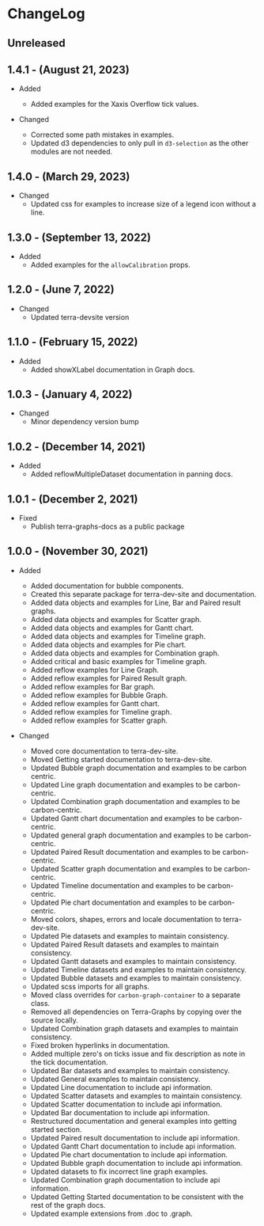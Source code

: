 # ChangeLog

## Unreleased

## 1.4.1 - (August 21, 2023)

* Added
  * Added examples for the Xaxis Overflow tick values.

* Changed
  * Corrected some path mistakes in examples.
  * Updated d3 dependencies to only pull in `d3-selection` as the other modules are not needed.

## 1.4.0 - (March 29, 2023)

* Changed
  * Updated css for examples to increase size of a legend icon without a line.

## 1.3.0 - (September 13, 2022)

* Added
  * Added examples for the `allowCalibration` props.

## 1.2.0 - (June 7, 2022)

* Changed
  * Updated terra-devsite version

## 1.1.0 - (February 15, 2022)

* Added
  * Added showXLabel documentation in Graph docs.

## 1.0.3 - (January 4, 2022)

* Changed
  * Minor dependency version bump

## 1.0.2 - (December 14, 2021)

* Added
  * Added reflowMultipleDataset documentation in panning docs.

## 1.0.1 - (December 2, 2021)

* Fixed
  * Publish terra-graphs-docs as a public package

## 1.0.0 - (November 30, 2021)

* Added
  * Added documentation for bubble components.
  * Created this separate package for terra-dev-site and documentation.
  * Added data objects and examples for Line, Bar and Paired result graphs.
  * Added data objects and examples for Scatter graph.
  * Added data objects and examples for Gantt chart.
  * Added data objects and examples for Timeline graph.
  * Added data objects and examples for Pie chart.
  * Added data objects and examples for Combination graph.
  * Added critical and basic examples for Timeline graph.
  * Added reflow examples for Line Graph.
  * Added reflow examples for Paired Result graph.
  * Added reflow examples for Bar graph.
  * Added reflow examples for Bubble Graph.
  * Added reflow examples for Gantt chart.
  * Added reflow examples for Timeline graph.
  * Added reflow examples for Scatter graph. 

* Changed
  * Moved core documentation to terra-dev-site.
  * Moved Getting started documentation to terra-dev-site.
  * Updated Bubble graph documentation and examples to be carbon centric.
  * Updated Line graph documentation and examples to be carbon-centric.
  * Updated Combination graph documentation and examples to be carbon-centric.
  * Updated Gantt chart documentation and examples to be carbon-centric.
  * Updated general graph documentation and examples to be carbon-centric.
  * Updated Paired Result documentation and examples to be carbon-centric.
  * Updated Scatter graph documentation and examples to be carbon-centric.
  * Updated Timeline documentation and examples to be carbon-centric.
  * Updated Pie chart documentation and examples to be carbon-centric.
  * Moved colors, shapes, errors and locale documentation to terra-dev-site.
  * Updated Pie datasets and examples to maintain consistency.
  * Updated Paired Result datasets and examples to maintain consistency.
  * Updated Gantt datasets and examples to maintain consistency.
  * Updated Timeline datasets and examples to maintain consistency.
  * Updated Bubble datasets and examples to maintain consistency.
  * Updated scss imports for all graphs.
  * Moved class overrides for `carbon-graph-container` to a separate class.
  * Removed all dependencies on Terra-Graphs by copying over the source locally.
  * Updated Combination graph datasets and examples to maintain consistency.
  * Fixed broken hyperlinks in documentation.
  * Added multiple zero's on ticks issue and fix description as note in the tick documentation.
  * Updated Bar datasets and examples to maintain consistency.
  * Updated General examples to maintain consistency.
  * Updated Line documentation to include api information.
  * Updated Scatter datasets and examples to maintain consistency.
  * Updated Scatter documentation to include api information.
  * Updated Bar documentation to include api information.
  * Restructured documentation and general examples into getting started section.
  * Updated Paired result documentation to include api information.
  * Updated Gantt Chart documentation to include api information.
  * Updated Pie chart documentation to include api information.
  * Updated Bubble graph documentation to include api information.
  * Updated datasets to fix incorrect line graph examples.
  * Updated Combination graph documentation to include api information.
  * Updated Getting Started documentation to be consistent with the rest of the graph docs.
  * Updated example extensions from .doc to .graph.
